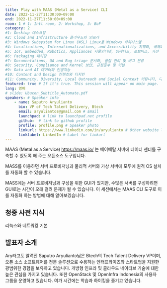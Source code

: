 ```yaml
---
title: Play with MAAS (Metal as a Service) CLI
date: 2022-11-27T11:30:00+09:00
end: 2022-11-27T11:50:00+09:00
room: 1 # 1: Intl room, 2: Workshop, 3: BoF
category: 2
#1: Desktop 데스크탑
#2: Cloud and Infrastructure 클라우드와 인프라
#3: Windows Subsystem for Linux (WSL) Linux용 Windows 하위시스템
#4: Localizations, Internationalizations, and Accessibility 지역화, 국제화 및 접근성
#5: IoT, Embedded, Robotics, Appliances 사물인터넷, 임베디드, 로보틱스, 가전
#6: Packaging 패키징
#7: Documentations, QA and Bug triage 문서화, 품질 관리 및 버그 분류
#8: Security, Compliance and Kernel 보안, 규정준수 및 커널
#9: Data and AI 데이터와 인공지능
#10: Content and Design 컨텐츠와 디지인
#11: Community, Diversity, Local Outreach and Social Context 커뮤니티, 다양성, 지역 사회 협력과 사회적 관점
featured: true # If it's true. This session will appear on main page.
lang: 영어
# slide: Ubucon_Subtitle_Automate.pdf
speakers: # Speaker info
    - name: Saputro Aryulianto
      bio: VP of Tech Talent Delivery, Btech
      email: aryuliantos@gmail.com # Email
      launchpad: # link to launchpad.net profile
      github:  # link to github profile
      profile: profile.png # Speaker photo
      linkurl: https://www.linkedin.com/in/aryulianto # Other website link url
      linklabel: LinkedIn # Label for linkurl
---
```


MAAS (Metal as a Service) https://maas.io/ 는 베어베탈 서버에 데이터 센터를 구축할 수 있도록 해 주는 오픈소스 도구입니다.

MASS를 이용하면 서버 프로비저닝과 물리적 서버와 가상 서버에 모두에 원격 OS 설치를 자동화 할 수 있습니다.

MASS에는 서버 프로비저닝과 구성을 위한 GUI가 있지만, 수많은 서버를 구성하려면 GUI로는 시간이 오래 걸려 문제가 될 수 있습니다. 이 세션에서는 MAAS CLI 도구로 이를 자동화 하는 방법에 대해 알아보겠습니다.

## 청중 사전 지식
리눅스와 네트워킹 기본

## 발표자 소개

Ary라고도 알려진 Saputro Aryulianto님은 Btech의 Tech Talent Delivery VP이며, 오픈 소스 소프트웨어를 전문 솔루션으로 수용하는 엔터프라이즈와 스타트업을 지원한 광범위한 경험을 보유하고 있습니다. 개방형 인프라 및 클라우드 네이티브 기술에 대한 높은 관심을 가지고 있습니다. 또한 OpenStack 및 OpenInfra Indonesia의 사용자 그룹을 운영하고 있습니다. 여가 시간에는 학습과 하이킹을 즐기고 있습니다.

